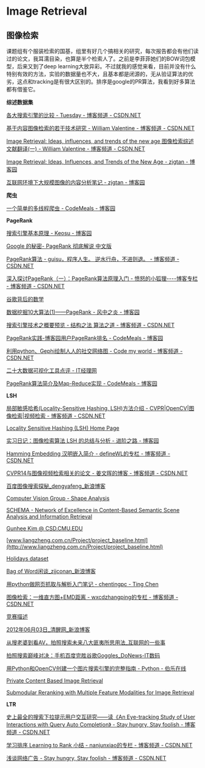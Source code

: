 # Image Retrieval

## 图像检索



课题组有个服装检索的国基，组里有好几个搞相关的研究，每次报告都会有他们读过的论文，我耳濡目染，也算是半个检索人了。之前是李菲菲她们的BOW词包模型，后来又到了deep learning大放异彩。不过就我的感觉来看，目前并没有什么特别有效的方法，实验的数据量也不大，且基本都是闭源的，无从验证算法的优劣，这点和tracking是有很大区别的。排序是google的PR算法，我看到好多算法都有借鉴它。

**综述数据集**

[各大搜索引擎的比较 - Tuesday - 博客频道 - CSDN.NET](http://blog.csdn.net/naturebe/article/details/7910423)

[基于内容图像检索的若干技术研究 - William Valentine - 博客频道 - CSDN.NET](http://blog.csdn.net/williamvalentine/article/details/6534198)

[Image Retrieval: Ideas, influences, and trends of the new age 图像检索综述 文献翻译(一) - William Valentine - 博客频道 - CSDN.NET](http://blog.csdn.net/williamvalentine/article/details/5886804)

[Image Retrieval: Ideas, Influences, and Trends of the New Age - zjgtan - 博客园](http://www.cnblogs.com/zjgtan/archive/2013/04/07/3006357.html)

[互联网环境下大规模图像的内容分析笔记 - zjgtan - 博客园](http://www.cnblogs.com/zjgtan/archive/2013/04/11/3014682.html)

**爬虫**

[一个简单的多线程爬虫 - CodeMeals - 博客园](http://www.cnblogs.com/fengfenggirl/p/3737738.html)

**PageRank**

[搜索引擎基本原理 - Keosu - 博客园](http://www.cnblogs.com/answeryi/archive/2012/09/30/2709291.html)

[Google 的秘密- PageRank 彻底解说 中文版](http://www.kreny.com/pagerank_cn.htm)

[PageRank算法 - guisu，程序人生。 逆水行舟，不进则退。 - 博客频道 - CSDN.NET](http://blog.csdn.net/hguisu/article/details/7996185)

[深入探讨PageRank（一）：PageRank算法原理入门 - 愤怒的小狐狸----博客专栏 - 博客频道 - CSDN.NET](http://blog.csdn.net/monkey_d_meng/article/details/6554518)

[谷歌背后的数学](http://www.changhai.org/articles/technology/misc/google_math.php)

[数据挖掘10大算法(1)——PageRank - 风中之炎 - 博客园](http://www.cnblogs.com/FengYan/archive/2011/11/12/2246461.html)

[搜索引擎技术之概要预览 - 结构之法 算法之道 - 博客频道 - CSDN.NET](http://blog.csdn.net/v_july_v/article/details/6827391)

[PageRank实践-博客园用户PageRank排名 - CodeMeals - 博客园](http://www.cnblogs.com/fengfenggirl/p/pagerank-cnblogs.html)

[利用python、Gephi绘制人人的社交网络图 - Code my world - 博客频道 - CSDN.NET](http://blog.csdn.net/zdw12242/article/details/8687644)

[二十大数据可视化工具点评 - IT经理网](http://www.ctocio.com/hotnews/8874.html)

[PageRank算法简介及Map-Reduce实现 - CodeMeals - 博客园](http://www.cnblogs.com/fengfenggirl/p/pagerank-introduction.html)

**LSH**

[局部敏感哈希(Locality-Sensitive Hashing, LSH)方法介绍 - CVPR|OpenCV|图像检索|视频检索 - 博客频道 - CSDN.NET](http://blog.csdn.net/icvpr/article/details/12342159)

[Locality Sensitive Hashing (LSH) Home Page](http://www.mit.edu/%7Eandoni/LSH/)

[实习日记：图像检索算法 LSH 的总结与分析 - 进阶之路 - 博客园](http://www.cnblogs.com/liyangguang1988/p/3875998.html)

[Hamming Embedding 汉明嵌入简介 - defineWL的专栏 - 博客频道 - CSDN.NET](http://blog.csdn.net/definewl/article/details/41217441)

[CVPR14与图像视频检索相关的论文 - 姜文晖的博客 - 博客频道 - CSDN.NET](http://blog.csdn.net/jwh_bupt/article/details/23039357)

[百度图像搜索探秘_dengyafeng_新浪博客](http://blog.sina.com.cn/s/blog_6ae183910101gily.html)

[Computer Vision Group - Shape Analysis](http://vision.in.tum.de/research/shape_analysis)

[SCHEMA - Network of Excellence in Content-Based Semantic Scene Analysis and Information Retrieval](http://www.iti.gr/SCHEMA/index.html)

[Gunhee Kim @ CSD.CMU.EDU](http://www.cs.cmu.edu/%7Egunhee/index.html#pub_vis)

[www.liangzheng.com.cn/Project/project_baseline.html](http://www.liangzheng.com.cn/Project/project_baseline.html)

[Holidays dataset](http://lear.inrialpes.fr/people/jegou/data.php#holidays)

[Bag of Word闲谈_zjjconan_新浪博客](http://blog.sina.com.cn/s/blog_4cb0b54301014hxu.html)

[用python做网页抓取与解析入门笔记 - chentingpc - Ting Chen](http://chentingpc.me/article/article.php?id=961)

[图像检索：一维直方图+EMD距离 - wxcdzhangping的专栏 - 博客频道 - CSDN.NET](http://blog.csdn.net/zhangping1987/article/details/37560397)

[竞赛描述 ](http://www.pkbigdata.com/c/00000000057)

[2012年06月03日_清醒网_新浪博客](http://blog.sina.com.cn/s/blog_6728688a01016yz2.html)

[从搜老婆到看AV，拍照搜索未来八大匪夷所思用法_互联网的一些事](http://www.yixieshi.com/it/18682.html)

[拍照搜索巅峰对决：手机百度完胜谷歌Goggles_DoNews-IT数码](http://www.donews.com/it/201408/2834827.shtm)

[用Python和OpenCV创建一个图片搜索引擎的完整指南 - Python - 伯乐在线](http://python.jobbole.com/80860/)

[Private Content Based Image Retrieval](http://cvit.iiit.ac.in/projects/cbir/PCBIR/index.html)

[Submodular Reranking with Multiple Feature Modalities for Image Retrieval](http://www.umiacs.umd.edu/%7Efyang/papers/submodular.html)

**LTR**

[史上最全的搜索下拉提示用户交互研究——读《An Eye-tracking Study of User Interactions with Query Auto Completion》 - Stay hungry, Stay foolish - 博客频道 - CSDN.NET](http://blog.csdn.net/huagong_adu/article/details/40951409)

[学习排序 Learning to Rank 小结 - nanjunxiao的专栏 - 博客频道 - CSDN.NET](http://blog.csdn.net/nanjunxiao/article/details/8976195)

[浅谈网络广告 - Stay hungry, Stay foolish - 博客频道 - CSDN.NET](http://blog.csdn.net/huagong_adu/article/details/7270578)